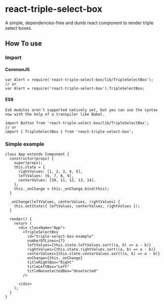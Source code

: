 # react-triple-select-box
A simple, dependencies-free and dumb react component to render triple select boxes.

## How To use

### Import

#### CommonJS
	var Alert = require('react-triple-select-box/lib/TripleSelectBox');
	// or
	var Alert = require('react-triple-select-box').TripleSelectBox;
#### ES6
	Es6 modules aren't supported natively yet, but you can use the syntax now with the help of a transpiler like Babel.

	import Button from 'react-triple-select-box/lib/TripleSelectBox';
	// or
	import { TripleSelectBox } from 'react-triple-select-box';

### Simple example

	class App extends Component {
	  constructor(props) {
	    super(props);
	    this.state = {
	      rightValues: [1, 2, 3, 4, 5],
	      leftValues: [6, 7, 8, 9],
	      centerValues: [10, 11, 12, 13, 14],
	    };
	    this._onChange = this._onChange.bind(this);
	  }

	  _onChange(leftValues, centerValues, rightValues) {
	    this.setState({ leftValues, centerValues, rightValues });
	  }

	  render() {
	    return (
	      <div className="App">
	        <TripleSelectBox
	          id="triple-select-box-example"
	          numberOfLines={7}
	          leftValues={this.state.leftValues.sort((a, b) => a - b)}
	          rightValues={this.state.rightValues.sort((a, b) => a - b)}
	          centerValues={this.state.centerValues.sort((a, b) => a - b)}
	          onChange={this._onChange}
	          titleRightBox="Right"
	          titleLeftBox="Left"
	          titleNonselectedBox="Unselected"
	        />

	      </div>
	    );
	  }
	}
